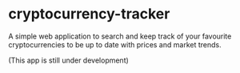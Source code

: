 # cryptocurrency-tracker
A simple web application to search and keep track of your favourite cryptocurrencies to be up to date with prices and market trends.

(This app is still under development)
